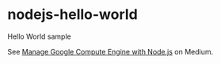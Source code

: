 # nodejs-hello-world
Hello World sample



See [Manage Google Compute Engine with Node.js](https://medium.com/@fhinkel/manage-google-compute-engine-with-node-js-eef8e7a111b4) on Medium.
